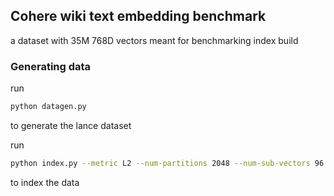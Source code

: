 ## Cohere wiki text embedding benchmark
a dataset with 35M 768D vectors meant for benchmarking index build

### Generating data
run
```bash
python datagen.py
```
to generate the lance dataset

run
```bash
python index.py --metric L2 --num-partitions 2048 --num-sub-vectors 96
```
to index the data
